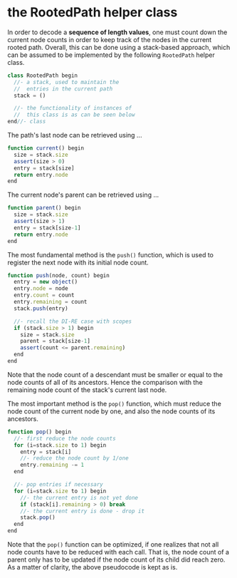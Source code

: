 
<!-- ======================================================================= -->
# the RootedPath helper class

In order to decode a **sequence of length values**, one must count down the
current node counts in order to keep track of the nodes in the current rooted
path. Overall, this can be done using a stack-based approach, which can be
assumed to be implemented by the following `RootedPath` helper class.

```js
class RootedPath begin
  //- a stack, used to maintain the
  //  entries in the current path
  stack = ()

  //- the functionality of instances of
  //  this class is as can be seen below
end//- class
```

The path's last node can be retrieved using ...

```js
function current() begin
  size = stack.size
  assert(size > 0)
  entry = stack[size]
  return entry.node
end
```

The current node's parent can be retrieved using ...

```js
function parent() begin
  size = stack.size
  assert(size > 1)
  entry = stack[size-1]
  return entry.node
end
```

The most fundamental method is the `push()` function, which is used to register
the next node with its initial node count.

```js
function push(node, count) begin
  entry = new object()
  entry.node = node
  entry.count = count
  entry.remaining = count
  stack.push(entry)

  //- recall the DI-RE case with scopes
  if (stack.size > 1) begin
    size = stack.size
    parent = stack[size-1]
    assert(count <= parent.remaining)
  end
end
```

Note that the node count of a descendant must be smaller or equal to the
node counts of all of its ancestors. Hence the comparison with the remaining
node count of the stack's current last node.

The most important method is the `pop()` function, which must reduce the node
count of the current node by one, and also the node counts of its ancestors.

```js
function pop() begin
  //- first reduce the node counts
  for (i=stack.size to 1) begin
    entry = stack[i]
    //- reduce the node count by 1/one
    entry.remaining -= 1
  end

  //- pop entries if necessary
  for (i=stack.size to 1) begin
    //- the current entry is not yet done
    if (stack[i].remaining > 0) break
    //- the current entry is done - drop it
    stack.pop()
  end
end
```

Note that the `pop()` function can be optimized, if one realizes that not all
node counts have to be reduced with each call. That is, the node count of a
parent only has to be updated if the node count of its child did reach zero.
As a matter of clarity, the above pseudocode is kept as is.

